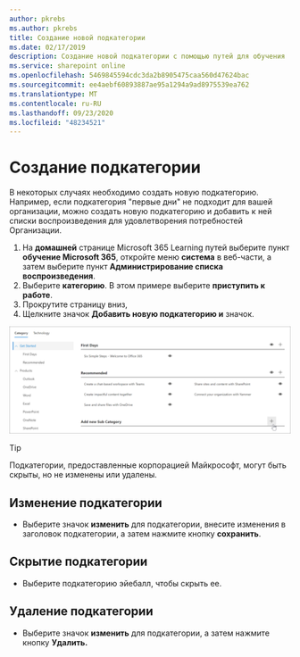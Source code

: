 ```yaml
---
author: pkrebs
ms.author: pkrebs
title: Создание новой подкатегории
ms.date: 02/17/2019
description: Создание новой подкатегории с помощью путей для обучения
ms.service: sharepoint online
ms.openlocfilehash: 5469845594cdc3da2b8905475caa560d47624bac
ms.sourcegitcommit: ee4aebf60893887ae95a1294a9ad8975539ea762
ms.translationtype: MT
ms.contentlocale: ru-RU
ms.lasthandoff: 09/23/2020
ms.locfileid: "48234521"
---
```

# <a name="create-a-subcategory"></a>Создание подкатегории 
В некоторых случаях необходимо создать новую подкатегорию. Например, если подкатегория "первые дни" не подходит для вашей организации, можно создать новую подкатегорию и добавить к ней списки воспроизведения для удовлетворения потребностей Организации. 

1. На **домашней** странице Microsoft 365 Learning путей выберите пункт **обучение Microsoft 365**, откройте меню **система** в веб-части, а затем выберите пункт **Администрирование списка воспроизведения**. 
2. Выберите **категорию**. В этом примере выберите **приступить к работе**.  
3. Прокрутите страницу вниз, 
3. Щелкните значок **Добавить новую подкатегорию и** значок.  

![cg-newsubcategory.png](media/cg-newsubcategory.png)

> [!TIP]
> Подкатегории, предоставленные корпорацией Майкрософт, могут быть скрыты, но не изменены или удалены. 

## <a name="edit-a-subcategory"></a>Изменение подкатегории
- Выберите значок **изменить** для подкатегории, внесите изменения в заголовок подкатегории, а затем нажмите кнопку **сохранить**.

## <a name="hide-a-subcategory"></a>Скрытие подкатегории
- Выберите подкатегорию эйебалл, чтобы скрыть ее. 

## <a name="delete-a-subcategory"></a>Удаление подкатегории
- Выберите значок **изменить** для подкатегории, а затем нажмите кнопку **Удалить.** 
